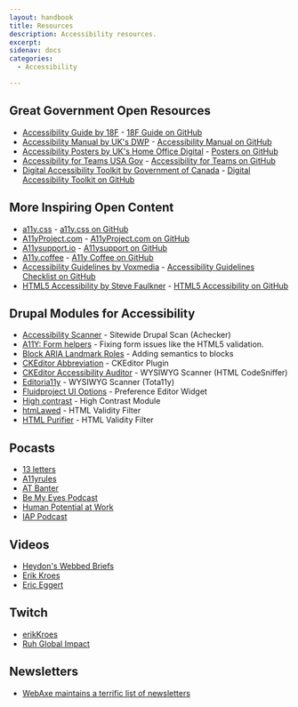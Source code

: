 ```yaml
---
layout: handbook
title: Resources
description: Accessibility resources.
excerpt: 
sidenav: docs
categories:
  - Accessibility

---
```


## Great Government Open Resources
* [Accessibility Guide by 18F](https://accessibility.18f.gov/) - [18F Guide on GitHub](https://github.com/18F/accessibility)
* [Accessibility Manual by UK's DWP](https://accessibility-manual.dwp.gov.uk/) - [Accessibility Manual on GitHub](https://github.com/dwp/accessibility-manual)
* [Accessibility Posters by UK's Home Office Digital](https://accessibility.blog.gov.uk/2016/09/02/dos-and-donts-on-designing-for-accessibility/) - [Posters on GitHub](https://github.com/UKHomeOffice/posters)
* [Accessibility for Teams USA Gov](https://accessibility.digital.gov/) - [Accessibility for Teams on GitHub](https://github.com/GSA/accessibility-for-teams)
* [Digital Accessibility Toolkit by Government of Canada](https://canada-ca.github.io/a11y/index.html) - [Digital Accessibility Toolkit on GitHub](https://github.com/canada-ca/a11y/)


## More Inspiring Open Content
* [a11y.css](https://ffoodd.github.io/a11y.css/) - [a11y.css on GitHub](https://github.com/ffoodd/a11y.css)
* [A11yProject.com](https://www.a11yproject.com/) - [A11yProject.com on GitHub](https://github.com/a11yproject/a11yproject.com)
* [A11ysupport.io](https://a11ysupport.io/) - [A11ysupport on GitHub](https://github.com/accessibilitysupported/a11ysupport.io)
* [A11y.coffee](https://a11y.coffee/) - [A11y Coffee on GitHub](https://github.com/amberleyromo/a11y-coffee)
* [Accessibility Guidelines by Voxmedia](https://accessibility.voxmedia.com/) - [Accessibility Guidelines Checklist on GitHub](https://github.com/voxmedia/accessibility/)
* [HTML5 Accessibility by Steve Faulkner](HTML5accessibility.com) - [HTML5 Accessibility on GitHub](https://github.com/stevefaulkner/HTML5accessibility)


## Drupal Modules for Accessibility
* [Accessibility Scanner](https://www.drupal.org/project/accessibility_scanner) - Sitewide Drupal Scan (Achecker)
* [A11Y: Form helpers](https://www.drupal.org/project/a11y_form_helpers) - Fixing form issues like the HTML5 validation.
* [Block ARIA Landmark Roles](https://www.drupal.org/project/block_aria_landmark_roles) - Adding semantics to blocks
* [CKEditor Abbreviation](https://www.drupal.org/project/ckeditor_abbreviation) - CKEditor Plugin
* [CKEditor Accessibility Auditor](https://www.drupal.org/project/ckeditor_accessibility_auditor) - WYSIWYG Scanner (HTML CodeSniffer)
* [Editoria11y](https://www.drupal.org/project/editoria11y) - WYSIWYG Scanner (Tota11y)
* [Fluidproject UI Options](https://www.drupal.org/project/fluidui) - Preference Editor Widget
* [High contrast](https://www.drupal.org/project/high_contrast) - High Contrast Module
* [htmLawed](https://www.drupal.org/project/htmlawed) - HTML Validity Filter
* [HTML Purifier](https://www.drupal.org/project/htmlpurifier) - HTML Validity Filter

## Pocasts
- [13 letters](https://www.bemyeyes.com/podcasts-show/13-letters)
- [A11yrules](https://a11yrules.com/)
- [AT Banter](https://atbanter.com/)
- [Be My Eyes Podcast](https://www.bemyeyes.com/podcasts-show/the-be-my-eyes-podcast)
- [Human Potential at Work](https://www.ruhglobal.com/podcasthuman-potential-work/)
- [IAP Podcast](https://interactiveaccessibility.com/iap-podcasts)

## Videos
- [Heydon's Webbed Briefs](https://briefs.video/)
- [Erik Kroes](https://www.youtube.com/channel/UCwrpGO76k2HyUQspl-rG2eQ/videos)
- [Eric Eggert](https://www.youtube.com/c/EricEggert)

## Twitch
- [erikKroes](https://www.twitch.tv/erikKroes)
- [Ruh Global Impact](https://www.twitch.tv/ruh_global_impact)

## Newsletters
- [WebAxe maintains a terrific list of newsletters](http://www.webaxe.org/digital-accessibility-newsletters/)
